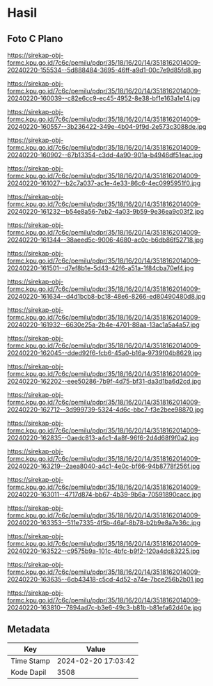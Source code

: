 # Hasil

## Foto C Plano

https://sirekap-obj-formc.kpu.go.id/7c6c/pemilu/pdpr/35/18/16/20/14/3518162014009-20240220-155534--5d888484-3695-46ff-a9d1-00c7e9d85fd8.jpg

https://sirekap-obj-formc.kpu.go.id/7c6c/pemilu/pdpr/35/18/16/20/14/3518162014009-20240220-160039--c82e6cc9-ec45-4952-8e38-bf1e163a1e14.jpg

https://sirekap-obj-formc.kpu.go.id/7c6c/pemilu/pdpr/35/18/16/20/14/3518162014009-20240220-160557--3b236422-349e-4b04-9f9d-2e573c3088de.jpg

https://sirekap-obj-formc.kpu.go.id/7c6c/pemilu/pdpr/35/18/16/20/14/3518162014009-20240220-160902--67b13354-c3dd-4a90-901a-b4946df51eac.jpg

https://sirekap-obj-formc.kpu.go.id/7c6c/pemilu/pdpr/35/18/16/20/14/3518162014009-20240220-161027--b2c7a037-ac1e-4e33-86c6-4ec0995951f0.jpg

https://sirekap-obj-formc.kpu.go.id/7c6c/pemilu/pdpr/35/18/16/20/14/3518162014009-20240220-161232--b54e8a56-7eb2-4a03-9b59-9e36ea9c03f2.jpg

https://sirekap-obj-formc.kpu.go.id/7c6c/pemilu/pdpr/35/18/16/20/14/3518162014009-20240220-161344--38aeed5c-9006-4680-ac0c-b6db86f52718.jpg

https://sirekap-obj-formc.kpu.go.id/7c6c/pemilu/pdpr/35/18/16/20/14/3518162014009-20240220-161501--d7ef8b1e-5d43-42f6-a51a-1f84cba70ef4.jpg

https://sirekap-obj-formc.kpu.go.id/7c6c/pemilu/pdpr/35/18/16/20/14/3518162014009-20240220-161634--d4d1bcb8-bc18-48e6-8266-ed80490480d8.jpg

https://sirekap-obj-formc.kpu.go.id/7c6c/pemilu/pdpr/35/18/16/20/14/3518162014009-20240220-161932--6630e25a-2b4e-4701-88aa-13ac1a5a4a57.jpg

https://sirekap-obj-formc.kpu.go.id/7c6c/pemilu/pdpr/35/18/16/20/14/3518162014009-20240220-162045--dded92f6-fcb6-45a0-b16a-9739f04b8629.jpg

https://sirekap-obj-formc.kpu.go.id/7c6c/pemilu/pdpr/35/18/16/20/14/3518162014009-20240220-162202--eee50286-7b9f-4d75-bf31-da3d1ba6d2cd.jpg

https://sirekap-obj-formc.kpu.go.id/7c6c/pemilu/pdpr/35/18/16/20/14/3518162014009-20240220-162712--3d999739-5324-4d6c-bbc7-f3e2bee98870.jpg

https://sirekap-obj-formc.kpu.go.id/7c6c/pemilu/pdpr/35/18/16/20/14/3518162014009-20240220-162835--0aedc813-a4c1-4a8f-96f6-2d4d68f9f0a2.jpg

https://sirekap-obj-formc.kpu.go.id/7c6c/pemilu/pdpr/35/18/16/20/14/3518162014009-20240220-163219--2aea8040-a4c1-4e0c-bf66-94b8778f256f.jpg

https://sirekap-obj-formc.kpu.go.id/7c6c/pemilu/pdpr/35/18/16/20/14/3518162014009-20240220-163011--4717d874-bb67-4b39-9b6a-70591890cacc.jpg

https://sirekap-obj-formc.kpu.go.id/7c6c/pemilu/pdpr/35/18/16/20/14/3518162014009-20240220-163353--511e7335-4f5b-46af-8b78-b2b9e8a7e36c.jpg

https://sirekap-obj-formc.kpu.go.id/7c6c/pemilu/pdpr/35/18/16/20/14/3518162014009-20240220-163522--c9575b9a-101c-4bfc-b9f2-120a4dc83225.jpg

https://sirekap-obj-formc.kpu.go.id/7c6c/pemilu/pdpr/35/18/16/20/14/3518162014009-20240220-163635--6cb43418-c5cd-4d52-a74e-7bce256b2b01.jpg

https://sirekap-obj-formc.kpu.go.id/7c6c/pemilu/pdpr/35/18/16/20/14/3518162014009-20240220-163810--7894ad7c-b3e6-49c3-b81b-b81efa62d40e.jpg


## Metadata

| Key        | Value               |
| ---------- | ------------------- |
| Time Stamp | 2024-02-20 17:03:42 |
| Kode Dapil | 3508                |



